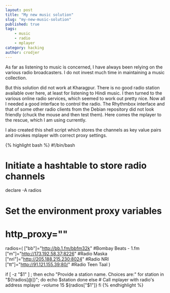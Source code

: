 ```yaml
---
layout: post
title: "My new music solution"
slug: "my-new-music-solution"
published: true
tags:
    - music
    - radio
    - mplayer
category: hacking
author: crodjer
---
```


As far as listening to music is concerned, I have always been relying on the
various radio broadcasters. I do not invest much time in maintaining a music
collection.

But this solution did not work at Kharagpur. There is no good radio station
available over here, at least for listening to Hindi music. I then turned
to the various online radio services, which seemed to work out pretty nice.
Now all I needed a good interface to control the radio. The Rhythmbox interface
and that of some other radio clients from the Debian repository did not look
friendly (chuck the mouse and then test them). Here comes the mplayer to the
rescue, which I am using currently.

I also created this shell script which stores the channels as key value pairs
and invokes mplayer with correct proxy settings.

{% highlight bash %}
#!/bin/bash

# Initiate a hashtable to store radio channels
declare -A radios

# Set the environment proxy variables
# http_proxy=""

radios=(
    ["bb"]="http://bb.1.fm/bbfm32k" #Bombay Beats - 1.fm
    ["m"]="http://173.192.58.37:8226" #Radio Maska
    ["nri"]="http://205.188.215.230:8024" #Radio NRI
    ["tt"]="http://91.121.155.39:80/" #Radio Teen Taal
)

if [ -z "$1" ] ; then
    echo "Provide a station name. Choices are:"
    for station in "${!radios[@]}"; do
        echo $station
    done
else
    # Call mplayer with radio's address
    mplayer -volume 15 ${radios["$1"]}
fi
{% endhighlight %}
